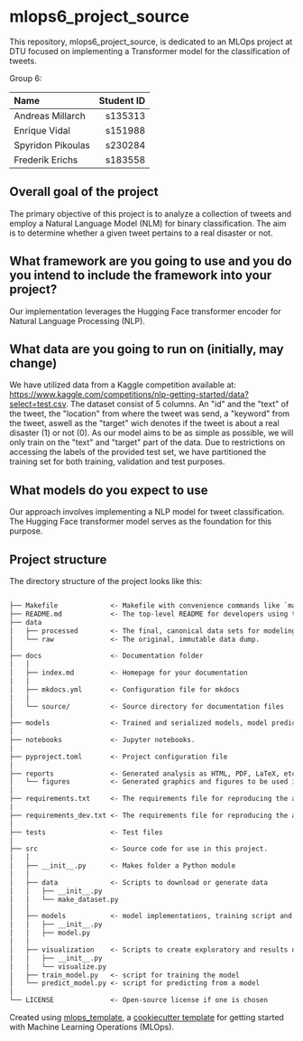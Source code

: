 # mlops6_project_source

This repository, mlops6_project_source, is dedicated to an MLOps project at DTU focused on implementing a Transformer model for the classification of tweets.

Group 6:  

| Name | Student ID |
|:-|-:|
| Andreas Millarch | s135313 |
| Enrique Vidal | s151988 |
| Spyridon Pikoulas | s230284 |  
| Frederik Erichs | s183558 |


## Overall goal of the project

The primary objective of this project is to analyze a collection of tweets and employ a Natural Language Model (NLM) for binary classification. The aim is to determine whether a given tweet pertains to a real disaster or not.

## What framework are you going to use and you do you intend to include the framework into your project?

Our implementation leverages the Hugging Face transformer encoder for Natural Language Processing (NLP).

## What data are you going to run on (initially, may change)
We have utilized data from a Kaggle competition available at: https://www.kaggle.com/competitions/nlp-getting-started/data?select=test.csv. The dataset consist of 5 columns. An "id" and the "text" of the tweet, the "location" from where the tweet was send, a "keyword" from the tweet, aswell as the "target" wich denotes if the tweet is about a real disaster (1) or not (0). As our model aims to be as simple as possible, we will only train on the "text" and "target" part of the data. Due to restrictions on accessing the labels of the provided test set, we have partitioned the training set for both training, validation and test purposes.

## What models do you expect to use

Our approach involves implementing a NLP model for tweet classification. The Hugging Face transformer model serves as the foundation for this purpose.

## Project structure

The directory structure of the project looks like this:

```txt

├── Makefile             <- Makefile with convenience commands like `make data` or `make train`
├── README.md            <- The top-level README for developers using this project.
├── data
│   ├── processed        <- The final, canonical data sets for modeling.
│   └── raw              <- The original, immutable data dump.
│
├── docs                 <- Documentation folder
│   │
│   ├── index.md         <- Homepage for your documentation
│   │
│   ├── mkdocs.yml       <- Configuration file for mkdocs
│   │
│   └── source/          <- Source directory for documentation files
│
├── models               <- Trained and serialized models, model predictions, or model summaries
│
├── notebooks            <- Jupyter notebooks.
│
├── pyproject.toml       <- Project configuration file
│
├── reports              <- Generated analysis as HTML, PDF, LaTeX, etc.
│   └── figures          <- Generated graphics and figures to be used in reporting
│
├── requirements.txt     <- The requirements file for reproducing the analysis environment
|
├── requirements_dev.txt <- The requirements file for reproducing the analysis environment
│
├── tests                <- Test files
│
├── src                  <- Source code for use in this project.
│   │
│   ├── __init__.py      <- Makes folder a Python module
│   │
│   ├── data             <- Scripts to download or generate data
│   │   ├── __init__.py
│   │   └── make_dataset.py
│   │
│   ├── models           <- model implementations, training script and prediction script
│   │   ├── __init__.py
│   │   ├── model.py
│   │
│   ├── visualization    <- Scripts to create exploratory and results oriented visualizations
│   │   ├── __init__.py
│   │   └── visualize.py
│   ├── train_model.py   <- script for training the model
│   └── predict_model.py <- script for predicting from a model
│
└── LICENSE              <- Open-source license if one is chosen
```

Created using [mlops_template](https://github.com/SkafteNicki/mlops_template),
a [cookiecutter template](https://github.com/cookiecutter/cookiecutter) for getting
started with Machine Learning Operations (MLOps).
